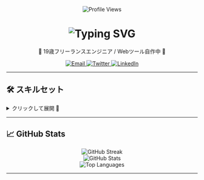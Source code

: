 <!-- GitHubプロフィール README.md -->

<!-- プロフィール閲覧数 -->
<p align="center">
  <img src="https://komarev.com/ghpvc/?username=YourGitHubID&style=flat-square&color=ff69b4" alt="Profile Views" />
</p>

<!-- 名前 -->
<h1 align="center">
  <img src="https://readme-typing-svg.herokuapp.com?font=Fira+Code&pause=1000&center=true&vCenter=true&width=435&lines=deax+%F0%9F%91%A9%E2%80%8D%F0%9F%92%BB;Freelance+Engineer;Java+%7C+Kotlin+Lover;Web+Tool+Crafter+%F0%9F%9A%80" alt="Typing SVG" />
</h1>

<p align="center">🧁 19歳フリーランスエンジニア / Webツール自作中 🚀</p>

<!-- バッジ -->
<p align="center">
  <a href="mailto:your.email@example.com">
    <img src="https://img.shields.io/badge/✉️-Email-ff69b4?style=flat&logo=gmail&logoColor=white" alt="Email" />
  </a>
  <a href="https://twitter.com/YourTwitter">
    <img src="https://img.shields.io/badge/🐦-Twitter-1da1f2?style=flat&logo=twitter&logoColor=white" alt="Twitter" />
  </a>
  <a href="https://www.linkedin.com/in/YourLinkedIn/">
    <img src="https://img.shields.io/badge/🔗-LinkedIn-0077b5?style=flat&logo=linkedin&logoColor=white" alt="LinkedIn" />
  </a>
</p>

---

## 🛠️ スキルセット  
<details>
  <summary>クリックして展開 🔧</summary>

### 💻 言語
- Java · Kotlin · Python · JavaScript  
- C++ · C# · C

### 🌐 マークアップ
- HTML · CSS

</details>

---

## 📈 GitHub Stats  
<p align="center">
  <img src="https://github-readme-streak-stats.herokuapp.com?user=YourGitHubID&theme=react&date_format=M%20j%5B%2C%20Y%5D" alt="GitHub Streak" />
  <br/>
  <img src="https://github-readme-stats.vercel.app/api?username=YourGitHubID&show_icons=true&theme=react&count_private=true" alt="GitHub Stats" />
  <br/>
  <img src="https://github-readme-stats.vercel.app/api/top-langs/?username=YourGitHubID&layout=compact&theme=react" alt="Top Languages" />
</p>


---

